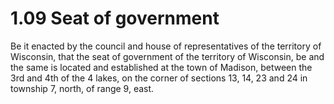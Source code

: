 1.09 Seat of government
=======================

Be it enacted by the council and house of representatives of the territory of Wisconsin, that the seat of government of the territory of Wisconsin, be and the same is located and established at the town of Madison, between the 3rd and 4th of the 4 lakes, on the corner of sections 13, 14, 23 and 24 in township 7, north, of range 9, east.
